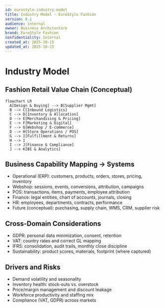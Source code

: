 ```yaml
---
id: eurostyle-industry-model
title: Industry Model – EuroStyle Fashion
version: 0.1
audience: internal
owner: Business Architecture
brand: EuroStyle Fashion
confidentiality: Internal
created_at: 2025-10-15
updated_at: 2025-10-15
---
```


# Industry Model

## Fashion Retail Value Chain (Conceptual)
```mermaid
flowchart LR
  A[Design & Buying] --> B[Supplier Mgmt]
  B --> C[Inbound Logistics]
  C --> D[Inventory & Allocation]
  D --> E[Merchandising & Pricing]
  E --> F[Marketing & Digital]
  F --> G[Webshop / E‑commerce]
  D --> H[Store Operations / POS]
  G --> I[Fulfillment & Returns]
  H --> I
  I --> J[Finance & Compliance]
  J --> K[BI & Analytics]
```

## Business Capability Mapping → Systems
- Operational (ERP): customers, products, orders, stores, pricing, inventory
- Webshop: sessions, events, conversions, attribution, campaigns
- POS: transactions, items, payments, employee attribution
- Finance: legal entities, chart of accounts, journals, closing
- HR: employees, departments, contracts, performance
- Future (conceptual): purchasing, supply chain, WMS, CRM, supplier risk

## Cross-Domain Considerations
- GDPR: personal data minimization, consent, retention
- VAT: country rates and correct GL mapping
- IFRS: consolidation, audit trails, monthly close discipline
- Sustainability: product scores, materials, footprint (where captured)

## Drivers and Risks
- Demand volatility and seasonality
- Inventory health: stock-outs vs. overstock
- Price/margin management and discount leakage
- Workforce productivity and staffing mix
- Compliance (VAT, GDPR) across markets
